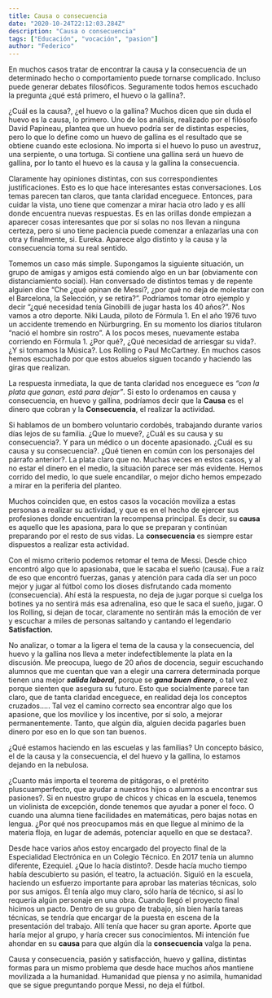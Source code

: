 ```yaml
---
title: Causa o consecuencia
date: "2020-10-24T22:12:03.284Z"
description: "Causa o consecuencia"
tags: ["Educación", "vocación", "pasion"]
author: "Federico"
---
```


En muchos casos tratar de encontrar la causa y la consecuencia de un determinado hecho o comportamiento puede tornarse complicado. Incluso puede generar debates filosóficos. Seguramente todos hemos escuchado la pregunta ¿qué está primero, el huevo o la gallina?.

¿Cuál es la causa?, ¿el huevo o la gallina? Muchos dicen que sin duda el huevo es la causa, lo primero. Uno de los análisis, realizado por el filósofo David Papineau, plantea que un huevo podría ser de distintas especies, pero lo que lo define como un huevo de gallina es el resultado que se obtiene cuando este eclosiona. No importa si el huevo lo puso un avestruz, una serpiente, o una tortuga. Si contiene una gallina será un huevo de gallina, por lo tanto el huevo es la causa y la gallina la consecuencia.

Claramente hay opiniones distintas, con sus correspondientes justificaciones. Esto es lo que hace interesantes estas conversaciones. Los temas parecen tan claros, que tanta claridad enceguece. Entonces, para cuidar la vista, uno tiene que comenzar a mirar hacia otro lado y es allí donde encuentra nuevas respuestas. Es en las orillas donde empiezan a aparecer cosas interesantes que por sí solas no nos llevan a ninguna certeza, pero si uno tiene paciencia puede comenzar a enlazarlas una con otra y finalmente, si. Eureka. Aparece algo distinto y la causa y la consecuencia toma su real sentido.

Tomemos un caso más simple. Supongamos la siguiente situación, un grupo de amigas y amigos está comiendo algo en un bar (obviamente con distanciamiento social). Han conversado de distintos temas y de repente alguien dice “Che ¿qué opinan de Messi?, ¿por qué no deja de molestar con el Barcelona, la Selección, y se retira?”. Podríamos tomar otro ejemplo y decir “¿qué necesidad tenía Ginobilli de jugar hasta los 40 años?”. Nos vamos a otro deporte. Niki Lauda, piloto de Fórmula 1. En el año 1976 tuvo un accidente tremendo en Nürburgring. En su momento los diarios titularon “nació el hombre sin rostro”. A los pocos meses, nuevamente estaba corriendo en Fórmula 1. ¿Por qué?, ¿Qué necesidad de arriesgar su vida?. ¿Y si tomamos la Música?. Los Rolling o Paul McCartney. En muchos casos hemos escuchado por que estos abuelos siguen tocando y haciendo las giras que realizan.

La respuesta inmediata, la que de tanta claridad nos enceguece es *“con la plata que ganan, está para dejar”*. Si esto lo ordenamos en causa y consecuencia, en huevo y gallina, podríamos decir que la **Causa** es el dinero que cobran y la **Consecuencia**, el realizar la actividad. 

Si hablamos de un bombero voluntario cordobés, trabajando durante varios días lejos de su familia. ¿Que lo mueve?, ¿Cuál es su causa y su consecuencia?. Y para un médico o un docente apasionado. ¿Cuál es su causa y su consecuencia?. ¿Qué tienen en común con los personajes del párrafo anterior?.  La plata claro que no. Muchas veces en estos casos, y al no estar el dinero en el medio, la situación parece ser más evidente. Hemos corrido del medio, lo que suele encandilar, o mejor dicho hemos empezado a mirar en la periferia del planteo.

Muchos coinciden que, en estos casos la vocación moviliza a estas personas a realizar su actividad, y que es en el hecho de ejercer sus profesiones donde encuentran la recompensa principal. Es decir, su **causa** es aquello que les apasiona, para lo que se preparan y continúan preparando por el resto de sus vidas. La **consecuencia** es siempre estar dispuestos a realizar esta actividad.

Con el mismo criterio podemos retomar el tema de Messi. Desde chico encontró algo que lo apasionaba, que le sacaba el sueño (causa). Fue a raíz de eso que encontró fuerzas, ganas y atención para cada día ser un poco mejor y jugar al fútbol como los dioses disfrutando cada momento (consecuencia). Ahí está la respuesta, no deja de jugar porque si cuelga los botines ya no sentirá más esa adrenalina, eso que le saca el sueño, jugar. O los Rolling, si dejan de tocar, claramente no sentirán más la emoción de ver y escuchar a miles de personas saltando y cantando el legendario **Satisfaction.**

No analizar, o tomar a la ligera el tema de la causa y la consecuencia, del huevo y la gallina nos lleva a meter indefectiblemente la plata en la discusión. Me preocupa, luego de 20 años de docencia, seguir escuchando alumnos que me cuentan que van a elegir una carrera determinada porque tienen una mejor ***salida laboral***, porque se ***gana buen dinero***, o tal vez porque sienten que asegura su futuro. Esto que socialmente parece tan claro, que de tanta claridad enceguece, en realidad deja los conceptos cruzados….. Tal vez el camino correcto sea encontrar algo que los apasione, que los movilice y los incentive, por sí solo, a mejorar permanentemente. Tanto, que algún día, alguien decida pagarles buen dinero por eso en lo que son tan buenos.

¿Qué estamos haciendo en las escuelas y las familias? Un concepto básico, el de la causa y la consecuencia, el del huevo y la gallina, lo estamos dejando en la nebulosa.

¿Cuanto más importa el teorema de pitágoras, o el pretérito pluscuamperfecto, que ayudar a nuestros hijos o alumnos a encontrar sus pasiones?. Si en nuestro grupo de chicos y chicas en la escuela, tenemos un violinista de excepción, donde tenemos que ayudar a poner el foco. O cuando una alumna tiene facilidades en matemáticas, pero bajas notas en lengua. ¿Por qué nos preocupamos más en que llegue al mínimo de la materia floja, en lugar de además, potenciar aquello en que se destaca?.

Desde hace varios años estoy encargado del proyecto final de la Especialidad Electrónica en un Colegio Técnico. En 2017 tenía un alumno diferente, Ezequiel. ¿Que lo hacía distinto?. Desde hacía mucho tiempo había descubierto su pasión, el teatro, la actuación. Siguió en la escuela, haciendo un esfuerzo importante para aprobar las materias técnicas, solo por sus amigos. Él tenía algo muy claro, sólo haría de técnico, si así lo requería algún personaje en una obra. Cuando llegó el proyecto final hicimos un pacto. Dentro de su grupo de trabajo, sin bien haría tareas técnicas, se tendría que encargar de la puesta en escena de la presentación del trabajo. Allí tenía que hacer su gran aporte. Aporte que haría mejor al grupo, y haría crecer sus conocimientos. Mi intención fue ahondar en su **causa** para que algún día la **consecuencia** valga la pena.

Causa y consecuencia, pasión y satisfacción, huevo y gallina, distintas formas para un mismo problema que desde hace muchos años mantiene movilizada a la humanidad. Humanidad que piensa y no asimila, humanidad que se sigue preguntando porque Messi, no deja el fútbol. 



